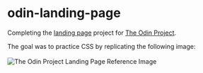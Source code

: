 # odin-landing-page

Completing the [landing page](https://www.theodinproject.com/lessons/foundations-landing-page) project for [The Odin Project](https://www.theodinproject.com/).  

The goal was to practice CSS by replicating the following image: <br/> <br/> ![The Odin Project Landing Page Reference Image](https://cdn.statically.io/gh/TheOdinProject/curriculum/81a5d553f4073e593d23a6ab00d50eef8620796d/foundations/html_css/project/imgs/01.png)